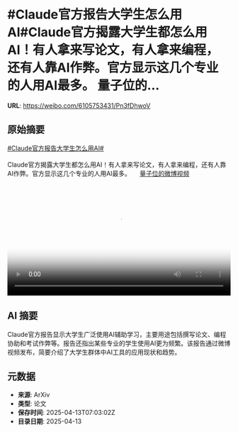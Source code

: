 # #Claude官方报告大学生怎么用AI#Claude官方揭露大学生都怎么用AI！有人拿来写论文，有人拿来编程，还有人靠AI作弊。官方显示这几个专业的人用AI最多。 量子位的...

**URL**: https://weibo.com/6105753431/Pn3fDhwoV

## 原始摘要

<a href="https://m.weibo.cn/search?containerid=231522type%3D1%26t%3D10%26q%3D%23Claude%E5%AE%98%E6%96%B9%E6%8A%A5%E5%91%8A%E5%A4%A7%E5%AD%A6%E7%94%9F%E6%80%8E%E4%B9%88%E7%94%A8AI%23&amp;extparam=%23Claude%E5%AE%98%E6%96%B9%E6%8A%A5%E5%91%8A%E5%A4%A7%E5%AD%A6%E7%94%9F%E6%80%8E%E4%B9%88%E7%94%A8AI%23" data-hide=""><span class="surl-text">#Claude官方报告大学生怎么用AI#</span></a><br><br>Claude官方揭露大学生都怎么用AI！有人拿来写论文，有人拿来编程，还有人靠AI作弊。官方显示这几个专业的人用AI最多。 <a href="https://video.weibo.com/show?fid=1034:5154704703815694" data-hide=""><span class="url-icon"><img style="width: 1rem;height: 1rem" src="https://h5.sinaimg.cn/upload/2015/09/25/3/timeline_card_small_video_default.png" referrerpolicy="no-referrer"></span><span class="surl-text">量子位的微博视频</span></a> <br clear="both"><div style="clear: both"></div><video controls="controls" poster="https://tvax3.sinaimg.cn/orj480/006Fd7o3ly1i0earsy44kj30u01hcado.jpg" style="width: 100%"><source src="https://f.video.weibocdn.com/o0/MRL0ayUmlx08nq5yIwOY01041200gSOM0E010.mp4?label=mp4_720p&amp;template=720x1280.24.0&amp;ori=0&amp;ps=1CwnkDw1GXwCQx&amp;Expires=1744531353&amp;ssig=Agfs%2FOFvpy&amp;KID=unistore,video"><source src="https://f.video.weibocdn.com/o0/x59p2ASglx08nq5yeQxG010412009Z7j0E010.mp4?label=mp4_hd&amp;template=540x960.24.0&amp;ori=0&amp;ps=1CwnkDw1GXwCQx&amp;Expires=1744531353&amp;ssig=VY6EzdvoOj&amp;KID=unistore,video"><source src="https://f.video.weibocdn.com/o0/dLAvSD0ilx08nq5zbAl2010412005yzh0E010.mp4?label=mp4_ld&amp;template=360x640.24.0&amp;ori=0&amp;ps=1CwnkDw1GXwCQx&amp;Expires=1744531353&amp;ssig=5jDbb8l%2BD%2B&amp;KID=unistore,video"><p>视频无法显示，请前往<a href="https://video.weibo.com/show?fid=1034%3A5154704703815694" target="_blank" rel="noopener noreferrer">微博视频</a>观看。</p></video>

## AI 摘要

Claude官方报告显示大学生广泛使用AI辅助学习，主要用途包括撰写论文、编程协助和考试作弊等。报告还指出某些专业的学生使用AI更为频繁。该报告通过微博视频发布，简要介绍了大学生群体中AI工具的应用现状和趋势。

## 元数据

- **来源**: ArXiv
- **类型**: 论文
- **保存时间**: 2025-04-13T07:03:02Z
- **目录日期**: 2025-04-13

